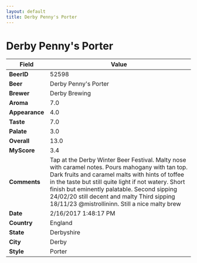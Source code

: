 ```yaml
---
layout: default
title: Derby Penny's Porter
---
```


# Derby Penny's Porter

| Field         | Value     |
|---------------|-----------|
| **BeerID** | 52598 |
| **Beer** | Derby Penny's Porter |
| **Brewer** | Derby Brewing |
| **Aroma** | 7.0 |
| **Appearance** | 4.0 |
| **Taste** | 7.0 |
| **Palate** | 3.0 |
| **Overall** | 13.0 |
| **MyScore** | 3.4 |
| **Comments** | Tap at the Derby Winter Beer Festival. Malty nose with caramel notes. Pours mahogany with tan top. Dark fruits and caramel malts with hints of toffee in the taste but still quite light if not watery. Short finish but eminently palatable. Second sipping 24/02/20 still decent and malty Third sipping 18/11/23 @mistrollininn. Still a nice malty brew |
| **Date** | 2/16/2017 1:48:17 PM |
| **Country** | England |
| **State** | Derbyshire |
| **City** | Derby |
| **Style** | Porter |
